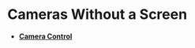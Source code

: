 # Cameras Without a Screen<a name="EN-US_TOPIC_0000001157319403"></a>

-   **[Camera Control](device-iotcamera-control.md)**  


